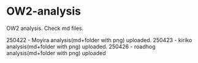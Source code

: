 # OW2-analysis
OW2 analysis. Check md files.

250422 - Moyira analysis(md+folder with png) uploaded.
250423 - kiriko analysis(md+folder with png) uploaded.
250426 - roadhog analysis(md+folder with png) uploaded
